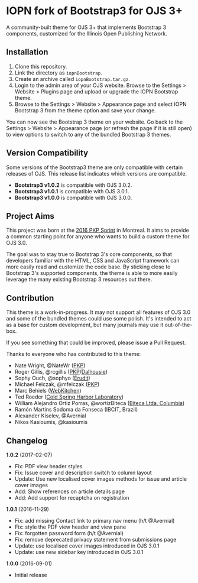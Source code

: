 # IOPN fork of Bootstrap3 for OJS 3+

A community-built theme for OJS 3+ that implements Bootstrap 3 components, customized for the Illinois Open Publishing Network.

## Installation

1. Clone this repository.
1. Link the directory as `iopnBootstrap`.
1. Create an archive called `iopnBootstrap.tar.gz`.
1. Login to the admin area of your OJS website. Browse to the Settings > Website > Plugins page and upload or upgrade the IOPN Bootstrap theme.
1. Browse to the Settings > Website > Appearance page and select IOPN Bootstrap 3 from the theme option and save your change.

You can now see the Bootstrap 3 theme on your website. Go back to the Settings > Website > Appearance page (or refresh the page if it is still open) to view options to switch to any of the bundled Bootstrap 3 themes.

## Version Compatibility

Some versions of the Bootstrap3 theme are only compatible with certain releases of OJS. This release list indicates which versions are compatible.

* **Bootstrap3 v1.0.2** is compatible with OJS 3.0.2.
* **Bootstrap3 v1.0.1** is compatible with OJS 3.0.1.
* **Bootstrap3 v1.0.0** is compatible with OJS 3.0.0.

## Project Aims

This project was born at the [2016 PKP Sprint](https://pkp.sfu.ca/2016/04/29/sprinting-in-montreal/) in Montreal. It aims to provide a common starting point for anyone who wants to build a custom theme for OJS 3.0.

The goal was to stay true to Bootstrap 3's core components, so that developers familiar with the HTML, CSS and JavaScript framework can more easily read and customize the code base. By sticking close to Bootstrap 3's supported components, the theme is able to more easily leverage the many existing Bootstrap 3 resources out there.

## Contribution

This theme is a work-in-progress. It may not support all features of OJS 3.0 and some of the bundled themes could use some polish. It's intended to act as a base for custom development, but many journals may use it out-of-the-box.

If you see something that could be improved, please issue a Pull Request.

Thanks to everyone who has contributed to this theme:

- Nate Wright, @NateWr ([PKP](https://pkp.sfu.ca))
- Roger Gillis, @rcgillis ([PKP](https://pkp.sfu.ca)/[Dalhousie](http://www.dal.ca/))
- Sophy Ouch, @sophyo ([Érudit](http://www.erudit.org/en/))
- Michael Felczak, @mfelczak ([PKP](https://pkp.sfu.ca))
- Marc Behiels ([WebKitchen](http://webkitchen.ca/))
- Ted Roeder ([Cold Spring Harbor Laboratory](http://www.cshl.edu/))
- William Alejandro Ortiz Porras, @wortizBiteca ([Biteca Ltda, Columbia](http://www.biteca.com/))
- Ramón Martins Sodoma da Fonseca (IBCIT, Brazil)
- Alexander Kiselev, @Avernial
- Nikos Kasioumis, @kasioumis

## Changelog

**1.0.2** (2017-02-07)
* Fix: PDF view header styles
* Fix: Issue cover and description switch to column layout
* Update: Use new localised cover images methods for issue and article cover images
* Add: Show references on article details page
* Add: Add support for recaptcha on registration

**1.0.1** (2016-11-29)
* Fix: add missing Contact link to primary nav menu (h/t @Avernial)
* Fix: style the PDF view header and view pane
* Fix: forgotten password form (h/t @Avernial)
* Fix: remove deprecated privacy statement from submissions page
* Update: use localised cover images introduced in OJS 3.0.1
* Update: use new sidebar key introduced in OJS 3.0.1

**1.0.0** (2016-09-01)
* Initial release
